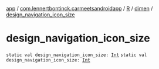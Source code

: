 [app](../../../index.md) / [com.lennertbontinck.carmeetsandroidapp](../../index.md) / [R](../index.md) / [dimen](index.md) / [design_navigation_icon_size](./design_navigation_icon_size.md)

# design_navigation_icon_size

`static val design_navigation_icon_size: `[`Int`](https://kotlinlang.org/api/latest/jvm/stdlib/kotlin/-int/index.html)
`static val design_navigation_icon_size: `[`Int`](https://kotlinlang.org/api/latest/jvm/stdlib/kotlin/-int/index.html)